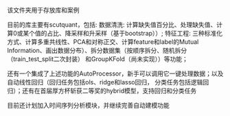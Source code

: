 该文件夹用于存放库和案例  


目前的库主要有scutquant，包括:
数据清洗:
  计算缺失值百分比、处理缺失值、计算0或某个值的占比、降采样和升采样（基于bootstrap））;
特征工程:
  三种标准化方式、计算多重共线性、PCA和对称正交、计算feature和label的Mutual Information、画出数据分布）、拆分数据集（按顺序拆分、随机拆分（train_test_split二次封装）
  和GroupKFold（尚未实现））等功能；
  
  
还有一个集成了上述功能的AutoProcessor，新手可以调用它一键处理数据；以及自动线性回归（回归任务包括ols、ridge和lasso回归， 分类任务包括逻辑回归）；还有在首届厚方杯斩获二等奖的hybrid模型，支持回归和分类任务


目前还计划加入时间序列分析模块，并继续完善自动建模功能
